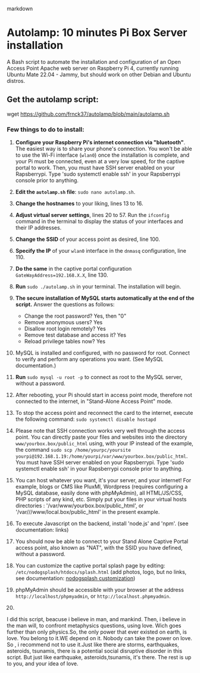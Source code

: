 markdown

# Autolamp: 10 minutes Pi Box Server installation

A Bash script to automate the installation and configuration of an Open Access Point Apache web server on Raspberry Pi 4, currently running Ubuntu Mate 22.04 - Jammy, but should work on other Debian and Ubuntu distros.

## Get the autolamp script:

wget https://github.com/frnck37/autolamp/blob/main/autolamp.sh

### Few things to do to install:

1. **Configure your Raspberry Pi's internet connection via "bluetooth"**. The easiest way is to share your phone's connection. You won't be able to use the Wi-Fi interface (`wlan0`) once the installation is complete, and your Pi must be connected, even at a very low speed, for the captive portal to work. Then, you must have SSH server enabled on your Rapsberrypi. Type 'sudo systemctl enable ssh' in your Rapsberrypi console prior to anything.

2. **Edit the `autolamp.sh` file**: `sudo nano autolamp.sh`.

3. **Change the hostnames** to your liking, lines 13 to 16.

4. **Adjust virtual server settings**, lines 20 to 57. Run the `ifconfig` command in the terminal to display the status of your interfaces and their IP addresses.

5. **Change the SSID** of your access point as desired, line 100.

6. **Specify the IP** of your `wlan0` interface in the `dnmasq` configuration, line 110.

7. **Do the same** in the captive portal configuration `GateWayAddress=192.168.X.X`, line 130.

8. **Run** `sudo ./autolamp.sh` in your terminal. The installation will begin.

9. **The secure installation of MySQL starts automatically at the end of the script.** Answer the questions as follows:
   - Change the root password? Yes, then "0"
   - Remove anonymous users? Yes
   - Disallow root login remotely? Yes
   - Remove test database and access it? Yes
   - Reload privilege tables now? Yes

10. MySQL is installed and configured, with no password for root. Connect to verify and perform any operations you want. (See MySQL documentation.)

11. **Run** `sudo mysql -u root -p` to connect as root to the MySQL server, without a password.

12. After rebooting, your Pi should start in access point mode, therefore not connected to the internet, in "Stand-Alone Access Point" mode.

13. To stop the access point and reconnect the card to the internet, execute the following command: `sudo systemctl disable hostapd`

14. Please note that SSH connection works very well through the access point. You can directly paste your files and websites into the directory `www/yourbox.box/public_html` using, with your IP instead of the example, the command `sudo scp /home/yourpc/yoursite yourpi@192.168.1.19:/home/yourpi/var/www/yourbox.box/public_html`. You must have SSH server enabled on your Rapsberrypi. Type 'sudo systemctl enable ssh' in your Rapsberrypi console prior to anything.

15. You can host whatever you want, it's your server, and your internet! For example, blogs or CMS like PluxMl, Wordpress (requires configuring a MySQL database, easily done with phpMyAdmin), all HTML/JS/CSS, PHP scripts of any kind, etc. Simply put your files in your virtual hosts directories : '/var/www/yourbox.box/public_html', or '/var///www/local.box/public_html' in the present example.

16. To execute Javascript on the backend, install 'node.js' and 'npm'. (see documentation: links)

17. You should now be able to connect to your Stand Alone Captive Portal access point, also known as "NAT", with the SSID you have defined, without a password. 

18. You can customize the captive portal splash page by editing: `/etc/nodogsplash/htdocs/splash.html` (add photos, logo, but no links, see documentation: [nodogsplash customization](https://nodogsplashdocs.readthedocs.io/en/stable/customize.html))

19. phpMyAdmin should be accessible with your browser at the address `http://localhost/phpmyadmin`, or `http://localhost.phpmyadmin`.
20. 

I did this script, beacuse i believe in man, and mankind. Then, i believe in the man will, to confront metaphysics questions, using love. Wich goes further than only physics.So, the only power that ever existed on earth, is love. You belong to it.WE depend on it. Nobody can take the power on love. So , i recommend not to use it.Just like there are storms, earthquakes, asteroids, tsunamis, there is a potential social disruptive disorder in this script. But just like earthquake, asteroids,tsunamis, it's there. The rest is up to you, and your idea of love.


